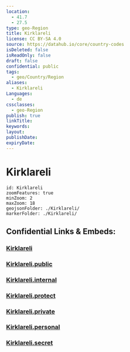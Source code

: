 ```yaml
---
location:
  - 41.7
  - 27.5
type: geo-Region
title: Kirklareli
license: CC BY-SA 4.0
source: https://datahub.io/core/country-codes
isDeleted: false
isReadOnly: false
draft: false
confidential: public
tags:
  - geo/Country/Region
aliases:
  - Kirklareli
Languages:
  - de
cssclasses:
  - geo-Region
publish: true
linkTitle:
keywords:
layout:
publishDate:
expiryDate:
---
```


# Kirklareli

```leaflet
id: Kirklareli
zoomFeatures: true 
minZoom: 2 
maxZoom: 18
geojsonFolder: ./Kirklareli/
markerFolder: ./Kirklareli/
```


## Confidential Links & Embeds: 

### [Kirklareli](/_Standards/Earth/Continent/Europe/Europe~East/Turkey/Provinces~Turkey/Kirklareli.md) 

### [Kirklareli.public](/_public/Earth/Continent/Europe/Europe~East/Turkey/Provinces~Turkey/Kirklareli.public.md) 

### [Kirklareli.internal](/_internal/Earth/Continent/Europe/Europe~East/Turkey/Provinces~Turkey/Kirklareli.internal.md) 

### [Kirklareli.protect](/_protect/Earth/Continent/Europe/Europe~East/Turkey/Provinces~Turkey/Kirklareli.protect.md) 

### [Kirklareli.private](/_private/Earth/Continent/Europe/Europe~East/Turkey/Provinces~Turkey/Kirklareli.private.md) 

### [Kirklareli.personal](/_personal/Earth/Continent/Europe/Europe~East/Turkey/Provinces~Turkey/Kirklareli.personal.md) 

### [Kirklareli.secret](/_secret/Earth/Continent/Europe/Europe~East/Turkey/Provinces~Turkey/Kirklareli.secret.md)

